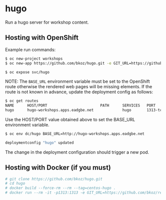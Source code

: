 # hugo

Run a hugo server for workshop content.

## Hosting with OpenShift

Example run commands:

```bash
$ oc new-project workshops
$ oc new-app https://github.com/bkoz/hugo.git -e GIT_URL=https://github.com/bkoz/redhatgov.github.io.git -e GIT_BRANCH=bkoz-dev -e BASE_URL=http://hugo-workshops.apps.eadgbe.net

$ oc expose svc/hugo
```

NOTE: The ```BASE_URL``` environment variable must be set to the OpenShift route
otherwise the rendered web pages will be missing elements. 
If the route is not known in advance, update the deployment config as follows:

```bash
$ oc get routes
NAME      HOST/PORT                        PATH      SERVICES   PORT       TERMINATION   WILDCARD
hugo      hugo-workshops.apps.eadgbe.net             hugo       1313-tcp                 None
```

Use the HOST/PORT value obtained above to set the BASE_URL environment variable.

```bash
$ oc env dc/hugo BASE_URL=http://hugo-workshops.apps.eadgbe.net

deploymentconfig "hugo" updated

```

The change in the deployment configuration should trigger a new pod.

## Hosting with Docker (if you must)

```bash
# git clone https://github.com/bkoz/hugo.git
# cd hugo
# docker build --force-rm --rm --tag=centos-hugo .
# docker run --rm -it -p1313:1313 -e GIT_URL=https://github.com/bkoz/redhatgov.github.io -e GIT_BRANCH=bkoz-dev -e APPEND_PORT=true -e BASE_URL=http://localhost centos-hugo
```

